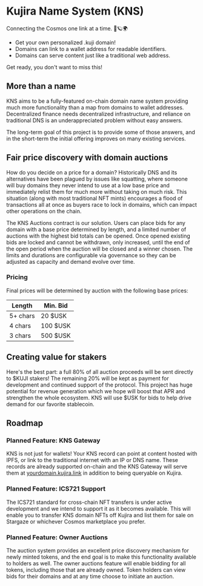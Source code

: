 # Kujira Name System (KNS)
Connecting the Cosmos one link at a time. 🚀🪐🌍

- Get your own personalized .kuji domain!
- Domains can link to a wallet address for readable identifiers.
- Domains can serve content just like a traditional web address.

Get ready, you don't want to miss this!

## More than a name
KNS aims to be a fully-featured on-chain domain name system providing much more functionality than a map from domains to wallet addresses. Decentralized finance needs decentralized infrastructure, and reliance on traditional DNS is an underappreciated problem without easy answers.

The long-term goal of this project is to provide some of those answers, and in the short-term the initial offering improves on many existing services.

## Fair price discovery with domain auctions
How do you decide on a price for a domain? Historically DNS and its alternatives have been plagued by issues like squatting, where someone will buy domains they never intend to use at a low base price and immediately relist them for much more without taking on much risk. This situation (along with most traditional NFT mints) encourages a flood of transactions all at once as buyers race to lock in domains, which can impact other operations on the chain.

The KNS Auctions contract is our solution. Users can place bids for any domain with a base price determined by length, and a limited number of auctions with the highest bid totals can be opened. Once opened existing bids are locked and cannot be withdrawn, only increased, until the end of the open period when the auction will be closed and a winner chosen. The limits and durations are configurable via governance so they can be adjusted as capacity and demand evolve over time.

### Pricing
Final prices will be determined by auction with the following base prices:

| Length   | Min. Bid |
| -------- | -------- |
| 5+ chars | 20 $USK  |
| 4 chars  | 100 $USK |
| 3 chars  | 500 $USK |

## Creating value for stakers
Here's the best part: a full 80% of all auction proceeds will be sent directly to $KUJI stakers! The remaining 20% will be kept as payment for development and continued support of the protocol. This project has huge potential for revenue generation which we hope will boost that APR and strengthen the whole ecosystem. KNS will use $USK for bids to help drive demand for our favorite stablecoin. 

## Roadmap
### Planned Feature: KNS Gateway
KNS is not just for wallets! Your KNS record can point at content hosted with IPFS, or link to the traditional internet with an IP or DNS name. These records are already supported on-chain and the KNS Gateway will serve them at [yourdomain.kujira.link](https://kujira.link) in addition to being queryable on Kujira.

### Planned Feature: ICS721 Support
The ICS721 standard for cross-chain NFT transfers is under active development and we intend to support it as it becomes available. This will enable you to transfer KNS domain NFTs off Kujira and list them for sale on Stargaze or whichever Cosmos marketplace you prefer.

### Planned Feature: Owner Auctions
The auction system provides an excellent price discovery mechanism for newly minted tokens, and the end goal is to make this functionality available to holders as well. The owner auctions feature will enable bidding for all tokens, including those that are already owned. Token holders can view bids for their domains and at any time choose to initiate an auction.
